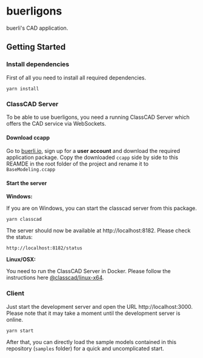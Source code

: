 # buerligons

buerli's CAD application.

## Getting Started

### Install dependencies

First of all you need to install all required dependencies.

```
yarn install
```

### ClassCAD Server

To be able to use buerligons, you need a running ClassCAD Server which offers the CAD service via WebSockets.

#### Download ccapp

Go to [buerli.io](https://buerli.io), sign up for a **user account** and download the required application package. Copy the downloaded `ccapp` side by side to this REAMDE in the root folder of the project and rename it to `BaseModeling.ccapp`

#### Start the server

**Windows:**

If you are on Windows, you can start the classcad server from this package.

```
yarn classcad
```
The server should now be available at http://localhost:8182. Please check the status:

```
http://localhost:8182/status
```



**Linux/OSX:**

You need to run the ClassCAD Server in Docker. Please follow the instructions here [@classcad/linux-x64](https://www.npmjs.com/package/@classcad/linux-x64).


### Client

Just start the development server and open the URL http://localhost:3000. Please note that it may take a moment until the development server is online.

```
yarn start
```

After that, you can directly load the sample models contained in this repository (`samples` folder) for a quick and uncomplicated start.
